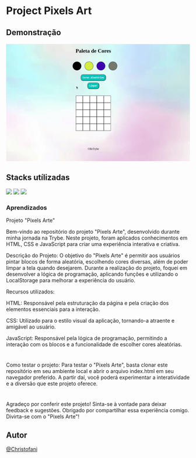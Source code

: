# Project Pixels Art

## Demonstração

<img src="assets/pixelart.gif" />

## Stacks utílizadas  
<div>
   <img src="https://img.shields.io/badge/JavaScript-F7DF1E?style=for-the-badge&logo=javascript&logoColor=black" />
   <img src="https://img.shields.io/badge/HTML5-E34F26?style=for-the-badge&logo=html5&logoColor=white" />
   <img src="https://img.shields.io/badge/CSS3-1572B6?style=for-the-badge&logo=css3&logoColor=white" />
</div>

### Aprendizados


Projeto "Pixels Arte"

Bem-vindo ao repositório do projeto "Pixels Arte", desenvolvido durante minha jornada na Trybe. Neste projeto, foram aplicados conhecimentos em HTML, CSS e JavaScript para criar uma experiência interativa e criativa.

Descrição do Projeto:
O objetivo do "Pixels Arte" é permitir aos usuários pintar blocos de forma aleatória, escolhendo cores diversas, além de poder limpar a tela quando desejarem. Durante a realização do projeto, foquei em desenvolver a lógica de programação, aplicando funções e utilizando o LocalStorage para melhorar a experiência do usuário.

Recursos utilizados:

HTML: Responsável pela estruturação da página e pela criação dos elementos essenciais para a interação.

CSS: Utilizado para o estilo visual da aplicação, tornando-a atraente e amigável ao usuário.

JavaScript: Responsável pela lógica de programação, permitindo a interação com os blocos e a funcionalidade de escolher cores aleatórias.

# 
Como testar o projeto:
Para testar o "Pixels Arte", basta clonar este repositório em seu ambiente local e abrir o arquivo index.html em seu navegador preferido. A partir daí, você poderá experimentar a interatividade e a diversão que este projeto oferece.
#

Agradeço por conferir este projeto! Sinta-se à vontade para deixar feedback e sugestões. Obrigado por compartilhar essa experiência comigo. Divirta-se com o "Pixels Arte"!

## Autor

[@Christofani](https://github.com/Christofani)
